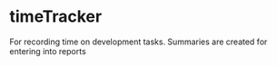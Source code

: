 # timeTracker
For recording time on development tasks.  Summaries are created for entering into reports
